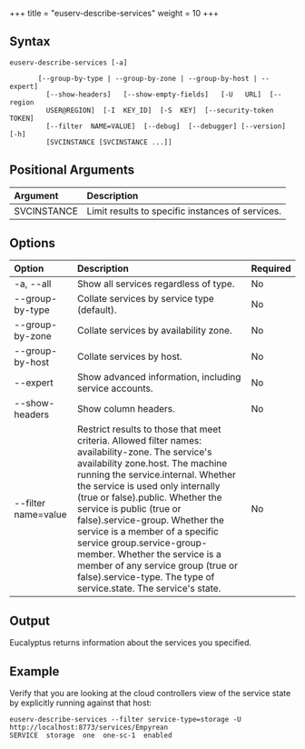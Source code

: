 +++
title = "euserv-describe-services"
weight = 10
+++


## Syntax


    euserv-describe-services [-a]
    
           [--group-by-type | --group-by-zone | --group-by-host | --expert]
             [--show-headers]   [--show-empty-fields]   [-U   URL]  [--region
             USER@REGION]  [-I  KEY_ID]  [-S  KEY]  [--security-token  TOKEN]
             [--filter  NAME=VALUE]  [--debug]  [--debugger] [--version] [-h]
             [SVCINSTANCE [SVCINSTANCE ...]]


## Positional Arguments


| Argument | Description | 
|  :---- |  :---- | 
| SVCINSTANCE | Limit results to specific instances of services. | 


## Options


| Option | Description | Required | 
|  :---- |  :---- |  :---- | 
| -a, --all | Show all services regardless of type. | No | 
| --group-by-type | Collate services by service type (default). | No | 
| --group-by-zone | Collate services by availability zone. | No | 
| --group-by-host | Collate services by host. | No | 
| --expert | Show advanced information, including service accounts. | No | 
| --show-headers | Show column headers. | No | 
| --filter name=value | Restrict results to those that meet criteria. Allowed filter names: availability-zone. The service's availability zone.host. The machine running the service.internal. Whether the service is used only internally (true or false).public. Whether the service is public (true or false).service-group. Whether the service is a member of a specific service group.service-group-member. Whether the service is a member of any service group (true or false).service-type. The type of service.state. The service's state. | No | 


## Output
Eucalyptus returns information about the services you specified. 


## Example
Verify that you are looking at the cloud controllers view of the service state by explicitly running against that host: 



    euserv-describe-services --filter service-type=storage -U http://localhost:8773/services/Empyrean
    SERVICE  storage  one  one-sc-1  enabled

